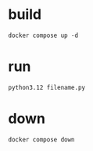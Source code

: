 # build
```
docker compose up -d
```

# run
```
python3.12 filename.py
```

# down
```
docker compose down
```
